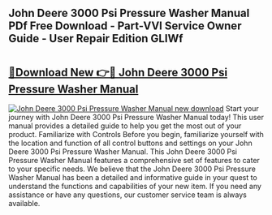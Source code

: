## John Deere 3000 Psi Pressure Washer Manual PDf Free Download - Part-VVl Service Owner Guide - User Repair Edition GLIWf

# <h2><a href="http://bc90842.oget.top/?id=John+Deere+3000+Psi+Pressure+Washer+Manual">🔗Download New 👉🔴 John Deere 3000 Psi Pressure Washer Manual</a></h2>

[![John Deere 3000 Psi Pressure Washer Manual new download](https://i.imgur.com/5g1atiW.png)](http://bc90842.oget.top/?id=John+Deere+3000+Psi+Pressure+Washer+Manual)
Start your journey with John Deere 3000 Psi Pressure Washer Manual today! This user manual provides a detailed guide to help you get the most out of your product. Familiarize with Controls Before you begin, familiarize yourself with the location and function of all control buttons and settings on your John Deere 3000 Psi Pressure Washer Manual. This John Deere 3000 Psi Pressure Washer Manual features a comprehensive set of features to cater to your specific needs. We believe that the John Deere 3000 Psi Pressure Washer Manual has been a detailed and informative guide in your quest to understand the functions and capabilities of your new item. If you need any assistance or have any questions, our customer service team is always available.

